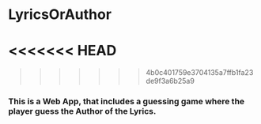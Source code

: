 # LyricsOrAuthor

<<<<<<< HEAD
=======

>>>>>>> 4b0c401759e3704135a7ffb1fa23de9f3a6b25a9
### This is a Web App, that includes a guessing game where the player guess the Author of the Lyrics.
